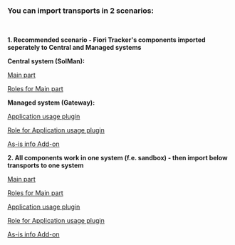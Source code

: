 ### You can import transports in 2 scenarios:
<br>

**1. Recommended scenario - Fiori Tracker's components imported seperately to Central and Managed systems**

**Central system (SolMan):**

[Main part](https://github.com/fioritracker/installation/tree/master/Central-system%5BSolMan%5D/Main-part)

[Roles for Main part](https://github.com/fioritracker/installation/tree/master/Central-system%5BSolMan%5D/Roles-for-Main-part)

**Managed system (Gateway):**

[Application usage plugin](https://github.com/fioritracker/installation/tree/master/Managed-systems%5BGateway%5D/Application-usage-plugin)

[Role for Application usage plugin](https://github.com/fioritracker/installation/tree/master/Managed-systems%5BGateway%5D/Role-for-Application-usage-plugin)

[As-is info Add-on](https://github.com/fioritracker/installation/tree/master/Managed-systems%5BGateway%5D/As-is-info-Add-on)

**2. All components work in one system (f.e. sandbox) - then import below transports to one system**

[Main part](https://github.com/fioritracker/installation/tree/master/Central-system%5BSolMan%5D/Main-part)

[Roles for Main part](https://github.com/fioritracker/installation/tree/master/Central-system%5BSolMan%5D/Roles-for-Main-part)

[Application usage plugin](https://github.com/fioritracker/installation/tree/master/Managed-systems%5BGateway%5D/Application-usage-plugin)

[Role for Application usage plugin](https://github.com/fioritracker/installation/tree/master/Managed-systems%5BGateway%5D/Role-for-Application-usage-plugin)

[As-is info Add-on](https://github.com/fioritracker/installation/tree/master/Managed-systems%5BGateway%5D/As-is-info-Add-on)